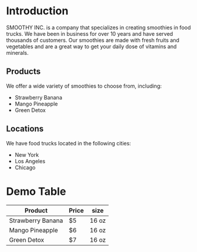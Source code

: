 # Introduction

SMOOTHY INC. is a company that specializes in creating smoothies in food trucks. We have been in business for over 10 years and have served thousands of customers. Our smoothies are made with fresh fruits and vegetables and are a great way to get your daily dose of vitamins and minerals.

## Products

We offer a wide variety of smoothies to choose from, including:
- Strawberry Banana 
- Mango Pineapple
- Green Detox 

## Locations

We have food trucks located in the following cities:
- New York
- Los Angeles
- Chicago

# Demo Table

| Product | Price | size |
| ---- | --- | --- |
| Strawberry Banana | $5 | 16 oz |
| Mango Pineapple | $6 | 16 oz |
| Green Detox | $7 | 16 oz |




